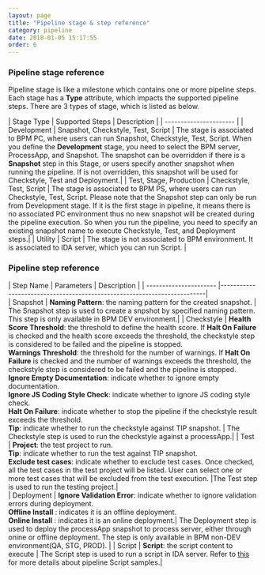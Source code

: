 ```yaml
---
layout: page
title: "Pipeline stage & step reference"
category: pipeline
date: 2018-01-05 15:17:55
order: 6
---
```

### Pipeline stage reference

Pipeline stage is like a milestone which contains one or more pipeline steps. Each stage has a **Type** attribute, which impacts the supported pipeline steps. There are 3 types of stage, which is listed as below.

  |   Stage Type        | Supported Steps                          |  Description |
  | ---------------------- |
  | Development         | Snapshot, Checkstyle, Test, Script       | The stage is associated to BPM PC, where users can run Snapshot, Checkstyle, Test, Script. When you define the **Development** stage, you need to select the BPM server, ProcessApp, and Snapshot. The snapshot can be overridden if there is a **Snapshot** step in this Stage, or users specify another snapshot when running the pipeline. If is not overridden, this snapshot will be used for Checkstyle, Test and Deployment.|
  | Test, Stage, Production | Checkstyle, Test, Script             | The stage is associated to BPM PS, where users can run Checkstyle, Test, Script. Please note that the Snapshot step can only be run from Development stage. If it is the first stage in pipeline, it means there is no associated PC environment thus no new snapshot will be created during the pipeline execution. So when you run the pipeline, you need to specify an existing snapshot name to execute Checkstyle, Test, and Deployment steps.|
  | Utility         | Script                 | The stage is not associated to BPM environment. It is associated to IDA server, which you can run Script. |

### Pipeline step reference


  |   Step Name        | Parameters                          | Description                                                             |
  | ---------------------- |-------------------------------------------------------------------------|                                          
  | Snapshot             |   **Naming Pattern**: the naming pattern for the created snapshot. | The Snapshot step is used to create a snpshot by specified naming pattern. This step is only available in BPM DEV environment.|
  | Checkstyle             |   **Health Score Threshold**: the threshold to define the health score. If **Halt On Failure** is checked and the health score exceeds the threshold, the checkstyle step is considered to be failed and the pipeline is stopped. <br>**Warnings Threshold**: the threshold for the number of warnings. If **Halt On Failure** is checked and the number of warnings exceeds the threshold, the checkstyle step is considered to be failed and the pipeline is stopped.<br>**Ignore Empty Documentation**: indicate whether to ignore empty documentation.<br>**Ignore JS Coding Style Check**: indicate whether to ignore JS coding style check.<br>**Halt On Failure**: indicate whether to stop the pipeline if the checkstyle result exceeds the threshold.<br>**Tip**: indicate whether to run the checkstyle against TIP snapshot. | The Checkstyle step is used to run the checkstyle against a processApp.|
  | Test                  |  **Project**: the test project to run. <br>**Tip**: indicate whether to run the test against TIP snapshot. <br>**Exclude test cases**: indicate whether to exclude test cases. Once checked, all the test cases in the test project will be listed. User can select one or more test cases that will be excluded from the test execution. |The Test step is used to run the testing project.|     
  | Deployment             |  **Ignore Validation Error**: indicate whether to ignore validation errors during deployment.<br>**Offline Install** : indicates it is an offline deployment. <br>**Online Install** : indicates it is an online deployment.|  The Deployment step is used to deploy the processApp snapshot to process server, either through onine or offline deployment. The step is only available in BPM non-DEV environment(QA, STG, PROD). |
  | Script                   | **Script**: the script content to execute  |   The Script step is used to run a script in IDA server. Refer to [this] for more details about pipeline Script samples.|   

[this]: https://sdc-china.github.io/IDA-doc/pipeline/pipeline-script.html
